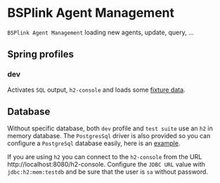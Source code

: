 # BSPlink Agent Management

`BSPlink Agent Management` loading new agents, update, query, ...

## Spring profiles

### dev

Activates `SQL` output, `h2-console` and loads some
[fixture data](src/main/resources/db/data/dev/R__example_data.sql).

## Database

Without specific database, both `dev` profile and `test suite` use an `h2`
in memory database. The `PostgresSql` driver is also provided so you can
configure a `PostgreSql` database easily, here is an
[example](config/application-dev.yml.example).

If you are using `h2` you can connect to the `h2-console` from the URL
http://localhost:8080/h2-console. Configure the `JDBC URL` value with
`jdbc:h2:mem:testdb` and be sure that the user is `sa` without password.
